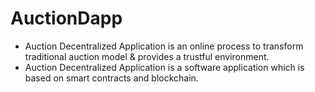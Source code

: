 # AuctionDapp
- Auction Decentralized Application is an online process to transform traditional auction model & provides a trustful environment.
- Auction Decentralized Application is a software application which is based on smart contracts and blockchain.
